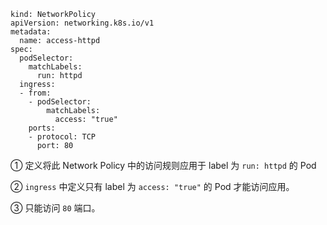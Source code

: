 ```
kind: NetworkPolicy
apiVersion: networking.k8s.io/v1
metadata:
  name: access-httpd
spec:
  podSelector:
    matchLabels:
      run: httpd
  ingress:
  - from:
    - podSelector:
        matchLabels:
          access: "true"
    ports:
    - protocol: TCP
      port: 80
```

① 定义将此 Network Policy 中的访问规则应用于 label 为 `run: httpd` 的 Pod

② `ingress` 中定义只有 label 为 `access: "true"` 的 Pod 才能访问应用。

③ 只能访问 `80` 端口。



